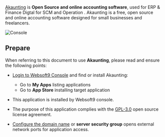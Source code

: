 [Akaunting](https://akaunting.com/) is **Open Source and online accounting software**, used for ERP & Finance Digtal for SCM and Operation . Akaunting is a free, open source and online accounting software designed for small businesses and freelancers. 


![Console](https://libs.websoft9.com/Websoft9/DocsPicture/zh/akaunting/akaunting-gui-websoft9.png)


## Prepare

When referring to this document to use **Akaunting**, please read and ensure the following points:

- [Login to Websoft9 Console](./login-console) and find or install Akaunting:
  - Go to **My Apps** listing applications 
  - Go to **App Store** installing target application

- This application is installed by Websoft9 console.


- The purpose of this application complies with the [GPL-3.0](https://opensource.org/licenses/GPL-3.0) open source license agreement.


- [Configure the domain name](./domain-set) or **server security group** opens external network ports for application access.